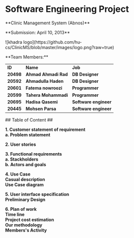 # Software Engineering Project #
<p>
**Clinic Management System (Abnos)**
<p/>

<p>
**Submission: April 10, 2013**
<p/>


<p/>
![khadra logo](https://github.com/hu-cs/ClinicMS/blob/master/images/logo.png?raw=true)
<p/>

<p>
**Team Members:**
<p/>
<table>
    <tr>
        <td><b>ID</td><td><b>Name</td><td><b>Job</td> 
    </tr>
	    <tr>
        <td><b>20498</b></td><td><b>Ahmad Ahmadi Rad</b></td><td><b>DB Designer</b></td>
    </tr>
    </tr>
	    <tr>
        <td><b>20592</b></td><td><b>Ahmadulla Haden</b></td><td><b>DB Designer</b></td>
    </tr>
    </tr>
	    <tr>
        <td><b>20601</b></td><td><b>Fatema nowroozi</b></td><td><b>Programmer</b></td>
    </tr>
    </tr>
	    <tr>
        <td><b>20599</b></td><td><b>Tahera Mohammadi</b></td><td><b>Programmer</b></td>
    </tr>
    </tr>
	    <tr>
        <td><b>20695</b></td><td><b>Hadisa Qasemi</b></td><td><b>Software engineer</b></td>
    </tr>
    </tr>
	    <tr>
        <td><b>20445</b></td><td><b>Mohsen Parsa</b></td><td><b>Software engineer</b></td>
    </tr>
</table>
<p/>

<p>
## Table of Content ##
<b>
<p/>
1. Customer statement of requirement<br/>a. Problem statement
<p/>
<p>
2. User stories
<p/>
<p>
3. Functional requirements<br/>a. Stackholders<br/>b. Actors and goals
<p/>
<p>
4. Use Case<br/>Casual description<br/>Use Case diagram
<p/>
<p>
5. User interface specification<br/>Preliminary Design
<p/>
<p>
6. Plan of work<br/>Time line<br/>Project cost estimation<br/>Our methodology<br/>Members's Activity
<p/>
</b>